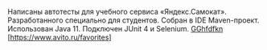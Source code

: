 Написаны автотесты для учебного сервиса «Яндекс.Самокат». Разработанного специально для студентов.
Собран в IDE Maven-проект. Использован Java 11. Подключен JUnit 4 и Selenium.
[GGhfdfkn](https://docs.google.com/document/d/1_lASIUf4-JLMBMM-80-pK3svIJQRKv9PERcUZAibYSM/edit?pli=1)
[https://www.avito.ru/favorites]
